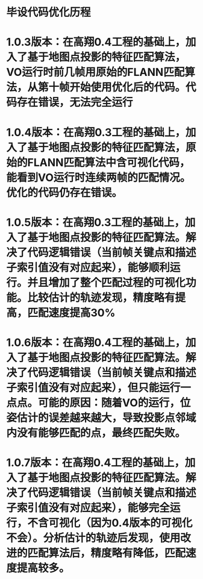 # 毕设代码优化历程
# 1.0.3版本：在高翔0.4工程的基础上，加入了基于地图点投影的特征匹配算法，VO运行时前几帧用原始的FLANN匹配算法，从第十帧开始使用优化后的代码。代码存在错误，无法完全运行
# 1.0.4版本：在高翔0.3工程的基础上，加入了基于地图点投影的特征匹配算法，原始的FLANN匹配算法中含可视化代码，能看到VO运行时连续两帧的匹配情况。优化的代码仍存在错误。
# 1.0.5版本：在高翔0.3工程的基础上，加入了基于地图点投影的特征匹配算法。解决了代码逻辑错误（当前帧关键点和描述子索引值没有对应起来），能够顺利运行。并且增加了整个匹配过程的可视化功能。比较估计的轨迹发现，精度略有提高，匹配速度提高30%
# 1.0.6版本：在高翔0.4工程的基础上，加入了基于地图点投影的特征匹配算法。解决了代码逻辑错误（当前帧关键点和描述子索引值没有对应起来），但只能运行一点点。可能的原因：随着VO的运行，位姿估计的误差越来越大，导致投影点邻域内没有能够匹配的点，最终匹配失败。
# 1.0.7版本：在高翔0.4工程的基础上，加入了基于地图点投影的特征匹配算法。解决了代码逻辑错误（当前帧关键点和描述子索引值没有对应起来），能够完全运行，不含可视化（因为0.4版本的可视化不会）。分析估计的轨迹后发现，使用改进的匹配算法后，精度略有降低，匹配速度提高较多。

